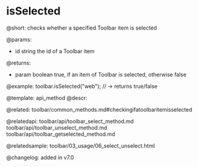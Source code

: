 isSelected
=============

@short: checks whether a specified Toolbar item is selected


@params:
- id	string  the id of a Toolbar item

@returns:
- param	boolean     true, if an item of Toolbar is selected, otherwise false


@example:
toolbar.isSelected("web"); // -> returns true/false


@template: api_method
@descr:

@related: toolbar/common_methods.md#checkingifatoolbaritemisselected

@relatedapi:
toolbar/api/toolbar_select_method.md
toolbar/api/toolbar_unselect_method.md
toolbar/api/toolbar_getselected_method.md

@relatedsample:
toolbar/03_usage/06_select_unselect.html

@changelog:
added in v7.0

